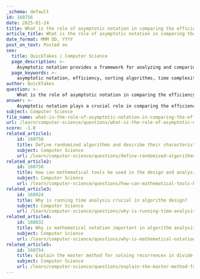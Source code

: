 ```yaml
---
_schema: default
id: 160756
date: 2025-01-24
title: What is the role of asymptotic notation in comparing the efficiency of sorting algorithms?
article_title: What is the role of asymptotic notation in comparing the efficiency of sorting algorithms?
date_format: MMM DD, YYYY
post_on_text: Posted on
seo:
  title: QuickTakes | Computer Science
  page_description: >-
    Asymptotic notation provides a framework for analyzing and comparing the efficiency of sorting algorithms by expressing their time complexities, facilitating performance predictions, and enabling developers to make informed choices based on input size.
  page_keywords: >-
    asymptotic notation, efficiency, sorting algorithms, time complexity, Big-O, Big-Theta, Big-Omega, growth rate, performance prediction, recursive algorithms, MergeSort, QuickSort, efficiency measurement, data processing, input size
author: QuickTakes
question: >-
    What is the role of asymptotic notation in comparing the efficiency of sorting algorithms?
answer: >-
    Asymptotic notation plays a crucial role in comparing the efficiency of sorting algorithms by providing a framework to analyze and express their time complexity in relation to the size of the input data. Here are the key aspects of how asymptotic notation contributes to this analysis:\n\n1. **Growth Rate Comparison**: Asymptotic notation, including Big-O, Big-Theta ($\Theta$), and Big-Omega ($\Omega$), allows for the classification of algorithms based on their growth rates as the input size approaches infinity. This means that when comparing sorting algorithms, one can determine which algorithm will perform better as the size of the dataset increases, without being influenced by constant factors or lower-order terms that may vary based on implementation or hardware.\n\n2. **Abstracting Implementation Details**: By focusing on the asymptotic behavior of algorithms, developers can compare their efficiency in a more abstract manner. This is particularly useful when evaluating algorithms that may have different performance characteristics on small datasets but diverge significantly as the dataset grows larger. For example, an algorithm with a time complexity of $O(n^2)$ may perform adequately for small arrays but become impractical for larger arrays compared to an algorithm with a time complexity of $O(n \log n)$.\n\n3. **Predicting Performance**: Asymptotic analysis helps in predicting how algorithms will behave under different conditions. For instance, when sorting algorithms like QuickSort and MergeSort are analyzed, their average and worst-case time complexities can be expressed using asymptotic notation. This allows developers to make informed decisions about which algorithm to use based on the expected size and nature of the input data.\n\n4. **Recurrence Relations**: For recursive sorting algorithms, asymptotic notation can be used in conjunction with recurrence relations to express and analyze their running time. For example, the running time of MergeSort can be expressed as a recurrence relation, which can then be solved to determine its time complexity, typically $O(n \log n)$.\n\n5. **Efficiency Measurement**: Understanding the efficiency of sorting algorithms through asymptotic notation is essential for ensuring that they can handle large datasets without significant delays or resource consumption. This is particularly important in applications where performance is critical, such as real-time systems or large-scale data processing.\n\nIn summary, asymptotic notation is fundamental in comparing the efficiency of sorting algorithms by providing a clear, standardized way to express and analyze their time complexities, enabling developers to make better choices based on the expected performance as input sizes grow.
subject: Computer Science
file_name: what-is-the-role-of-asymptotic-notation-in-comparing-the-efficiency-of-sorting-algorithms.md
url: /learn/computer-science/questions/what-is-the-role-of-asymptotic-notation-in-comparing-the-efficiency-of-sorting-algorithms
score: -1.0
related_article1:
    id: 160758
    title: Define randomized algorithms and describe their characteristics.
    subject: Computer Science
    url: /learn/computer-science/questions/define-randomized-algorithms-and-describe-their-characteristics
related_article2:
    id: 160750
    title: How can mathematical tools be used in the design and analysis of algorithms?
    subject: Computer Science
    url: /learn/computer-science/questions/how-can-mathematical-tools-be-used-in-the-design-and-analysis-of-algorithms
related_article3:
    id: 160924
    title: Why is running time analysis crucial in algorithm design?
    subject: Computer Science
    url: /learn/computer-science/questions/why-is-running-time-analysis-crucial-in-algorithm-design
related_article4:
    id: 160832
    title: Why is mathematical notation important in algorithm analysis?
    subject: Computer Science
    url: /learn/computer-science/questions/why-is-mathematical-notation-important-in-algorithm-analysis
related_article5:
    id: 160754
    title: Explain the master method for solving recurrences in divide-and-conquer algorithms.
    subject: Computer Science
    url: /learn/computer-science/questions/explain-the-master-method-for-solving-recurrences-in-divideandconquer-algorithms
---
```


&nbsp;